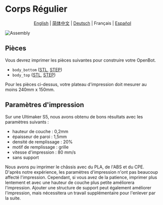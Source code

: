 # Corps Régulier

<p align="center">
  <a href="README.md">English</a> |
  <a href="README.zh-CN.md">简体中文</a> |
  <a href="README.de-DE.md">Deutsch</a> |
  <span>Français</span> |
  <a href="README.es-ES.md">Español</a>
</p>

![Assembly](../../../../docs/images/assembly.gif)

## Pièces

Vous devrez imprimer les pièces suivantes pour construire votre OpenBot.

- `body_bottom` ([STL](body_bottom.stl), [STEP](body_bottom.step))
- `body_top` ([STL](body_top.stl), [STEP](body_top.step))

Pour les pièces ci-dessus, votre plateau d'impression doit mesurer au moins 240mm x 150mm.

## Paramètres d'impression

Sur une Ultimaker S5, nous avons obtenu de bons résultats avec les paramètres suivants :

- hauteur de couche : 0,2mm
- épaisseur de paroi : 1,5mm
- densité de remplissage : 20%
- motif de remplissage : grille
- vitesse d'impression : 80 mm/s
- sans support

Nous avons pu imprimer le châssis avec du PLA, de l'ABS et du CPE. D'après notre expérience, les paramètres d'impression n'ont pas beaucoup affecté l'impression. Cependant, si vous avez de la patience, imprimer plus lentement et avec une hauteur de couche plus petite améliorera l'impression. Ajouter une structure de support peut également améliorer l'impression, mais nécessitera un travail supplémentaire pour l'enlever par la suite.